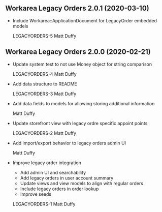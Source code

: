 Workarea Legacy Orders 2.0.1 (2020-03-10)
--------------------------------------------------------------------------------

*   Include Workarea::ApplicationDocument for LegacyOrder embedded models

    LEGACYORDERS-5
    Matt Duffy



Workarea Legacy Orders 2.0.0 (2020-02-21)
--------------------------------------------------------------------------------

*   Update system test to not use Money object for string comparison

    LEGACYORDERS-4
    Matt Duffy

*   Add data structure to README

    LEGACYORDERS-3
    Matt Duffy

*   Add data fields to models for allowing storing additional information

    Matt Duffy

*   Update storefront view with legacy ordre specific appoint points

    LEGACYORDERS-2
    Matt Duffy

*   Add import/export behavior to legacy orders admin UI

    Matt Duffy

*   Improve legacy order integration

    * Add admin UI and searchability
    * Add legacy orders in user account summary
    * Update views and view models to align with regular orders
    * Include legacy orders in order lookup
    * Improve seeds

    LEGACYORDERS-1
    Matt Duffy



